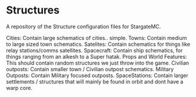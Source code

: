 # Structures
A repository of the Structure configuration files for StargateMC.

Cities: Contain large schematics of cities.. simple.
Towns: Contain medium to large sized town schematics.
Satelites: Contain schematics for things like relay stations/comms satellites.
Spacecraft: Contain ship schematics, for things ranging from an alkesh to a Super hatak.
Props and World Features: This should contain random structures we just throw into the game.
Civilian outposts: Contain smaller town / Civilian outpost schematics.
Military Outposts: Contain Military focused outposts.
SpaceStations: Contain larger settlements / structures that will mainly be found in orbit and dont have a warp core.

